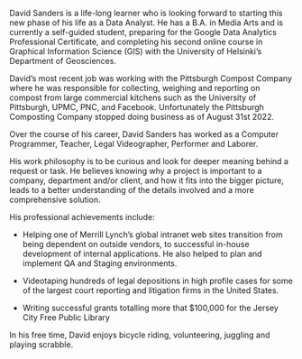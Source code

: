 David Sanders is a life-long learner who is looking forward to starting this new phase of his life
as a Data Analyst. He has a B.A. in Media Arts and is currently a self-guided student, preparing for the Google Data Analytics
Professional Certificate, and 
completing his second online course in Graphical Information Science (GIS) with the University
of Helsinki’s Department of Geosciences.


David’s most recent job was working with the Pittsburgh Compost Company where he was
responsible for collecting, weighing and reporting on compost from large commercial kitchens
such as the University of Pittsburgh, UPMC, PNC, and Facebook. Unfortunately the Pittsburgh
Composting Company stopped doing business as of August 31st 2022.


Over the course of his career, David Sanders has worked as a Computer Programmer, Teacher,
Legal Videographer, Performer and Laborer.


His work philosophy is to be curious and look for deeper meaning behind a request or task. He
believes knowing why a project is important to a company, department and/or client, and how it
fits into the bigger picture, leads to a better understanding of the details involved and a more
comprehensive solution.


His professional achievements include: 

- Helping one of Merrill Lynch’s global intranet web sites transition from being dependent
on outside vendors, to successful in-house development of internal applications. He also
helped to plan and implement QA and Staging environments. 

- Videotaping hundreds of legal depositions in high profile cases for some of the largest
court reporting and litigation firms in the United States. 
- Writing successful grants totalling more that $100,000 for the Jersey City Free Public
Library 


In his free time, David enjoys bicycle riding, volunteering, juggling and playing scrabble.